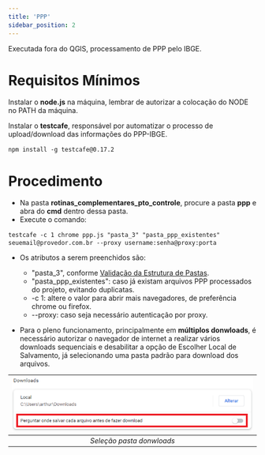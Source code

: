 ```yaml
---
title: 'PPP'
sidebar_position: 2
---
```

Executada fora do QGIS, processamento de PPP pelo IBGE.

# Requisitos Mínimos
Instalar o **node.js** na máquina, lembrar de autorizar a colocação do NODE no PATH da máquina.

Instalar o **testcafe**, responsável por automatizar o processo de upload/download das informações do PPP-IBGE.
```
npm install -g testcafe@0.17.2
```

# Procedimento
* Na pasta **rotinas_complementares_pto_controle**, procure a pasta **ppp** e abra do **cmd** dentro dessa pasta.
* Execute o comando:
```
testcafe -c 1 chrome ppp.js "pasta_3" "pasta_ppp_existentes" seuemail@provedor.com.br --proxy username:senha@proxy:porta
```
* Os atributos a serem preenchidos são:
    * "pasta_3", conforme [Validação da Estrutura de Pastas](/guia_pto_controle/validar_estrutura_pastas.md).
    * "pasta_ppp_existentes": caso já existam arquivos PPP processados do projeto, evitando duplicatas.
    * -c 1: altere o valor para abrir mais navegadores, de preferência chrome ou firefox.
    * --proxy: caso seja necessário autenticação por proxy.

* Para o pleno funcionamento, principalmente em **múltiplos donwloads**, é necessário autorizar o navegador de internet a realizar vários downloads sequenciais e desabilitar a opção de Escolher Local de Salvamento, já selecionando uma pasta padrão para download dos arquivos.

| ![img8](../../img/image10.png)|
|:--:|
| *Seleção pasta donwloads* |
